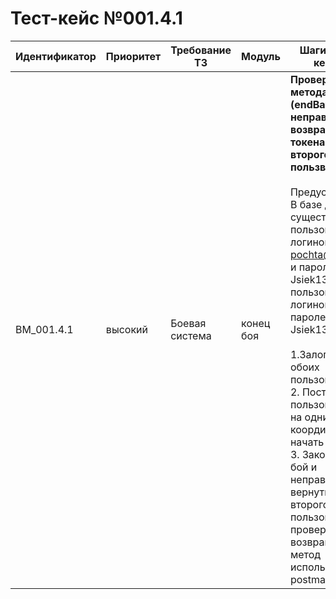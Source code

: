 # Тест-кейс №001.4.1

| Идентификатор | Приоритет |  Требование ТЗ  | Модуль | Шаги тест-кейса | Ожидаемый результат |
| ------ | ------ | ------ | ------ | ------ | ------ |
|     BM\_001.4.1   |  высокий  | Боевая система | конец боя| **Проверка метода (endBattle неправильное возвращение токена второго пользвателя).** <br><br>   Предусловие: В базе данных существует пользователь с логином test-pochta@mail.ru и паролем Jsiek1325! и пользователь с логином opp и паролем Jsiek1325!<br><br> 1\.Залогинить обоих пользователей. <br>2\. Поставить пользователей на одни координаты и начать бой. <br>3\. Закончить бой и неправильно вернуть токен второго пользователя проверить что возвращает метод используя postman| Запрос успешен. Сервер ответил как требуется. Возвращается {"result": "error","error": {"code": 705, "text": "User is not found"}}|

 

